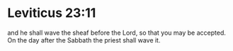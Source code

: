 # Leviticus 23:11

and he shall wave the sheaf before the Lord, so that you may be accepted. On the day after the Sabbath the priest shall wave it.
